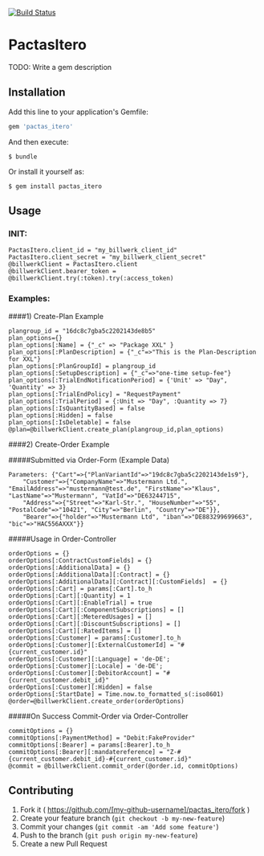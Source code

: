 [![Build Status](https://travis-ci.org/shipcloud/pactas_itero.svg)](https://travis-ci.org/shipcloud/pactas_itero)

# PactasItero

TODO: Write a gem description

## Installation

Add this line to your application's Gemfile:

```ruby
gem 'pactas_itero'
```

And then execute:

    $ bundle

Or install it yourself as:

    $ gem install pactas_itero

## Usage

### INIT:
```
PactasItero.client_id = "my_billwerk_client_id"
PactasItero.client_secret = "my_billwerk_client_secret"
@billwerkClient = PactasItero.client
@billwerkClient.bearer_token = @billwerkClient.try(:token).try(:access_token)
```

### Examples:

####1) Create-Plan Example

```
plangroup_id = "16dc8c7gba5c2202143de8b5"
plan_options={}
plan_options[:Name] = {"_c" => "Package XXL" }
plan_options[:PlanDescription] = {"_c"=>"This is the Plan-Description for XXL"}
plan_options[:PlanGroupId] = plangroup_id
plan_options[:SetupDescription] = {"_c"=>"one-time setup-fee"}
plan_options[:TrialEndNotificationPeriod] = {'Unit' => "Day", 'Quantity' => 3}
plan_options[:TrialEndPolicy] = "RequestPayment"
plan_options[:TrialPeriod] = {:Unit => "Day", :Quantity => 7}  
plan_options[:IsQuantityBased] = false
plan_options[:Hidden] = false
plan_options[:IsDeletable] = false
@plan=@billwerkClient.create_plan(plangroup_id,plan_options)
```

####2) Create-Order Example   

#####Submitted via Order-Form (Example Data)

```
Parameters: {"Cart"=>{"PlanVariantId"=>"19dc8c7gba5c2202143de1s9"}, 
	"Customer"=>{"CompanyName"=>"Mustermann Ltd.", "EmailAddress"=>"mustermann@test.de", "FirstName"=>"Klaus", "LastName"=>"Mustermann", "VatId"=>"DE63244715",
	"Address"=>{"Street"=>"Karl-Str.", "HouseNumber"=>"55", "PostalCode"=>"10421", "City"=>"Berlin", "Country"=>"DE"}}, 
	"Bearer"=>{"holder"=>"Mustermann Ltd", "iban"=>"DE883299699663", "bic"=>"HAC556AXXX"}}
```

#####Usage in Order-Controller 

```
orderOptions = {}
orderOptions[:ContractCustomFields] = {}
orderOptions[:AdditionalData] = {}
orderOptions[:AdditionalData][:Contract] = {}
orderOptions[:AdditionalData][:Contract][:CustomFields]  = {}
orderOptions[:Cart] = params[:Cart].to_h
orderOptions[:Cart][:Quantity] = 1
orderOptions[:Cart][:EnableTrial] = true
orderOptions[:Cart][:ComponentSubscriptions] = []
orderOptions[:Cart][:MeteredUsages] = []
orderOptions[:Cart][:DiscountSubscriptions] = []
orderOptions[:Cart][:RatedItems] = []
orderOptions[:Customer] = params[:Customer].to_h
orderOptions[:Customer][:ExternalCustomerId] = "#{current_customer.id}"
orderOptions[:Customer][:Language] = 'de-DE';
orderOptions[:Customer][:Locale] = 'de-DE';
orderOptions[:Customer][:DebitorAccount] = "#{current_customer.debit_id}"
orderOptions[:Customer][:Hidden] = false
orderOptions[:StartDate] = Time.now.to_formatted_s(:iso8601)    
@order=@billwerkClient.create_order(orderOptions)  
```

#####On Success Commit-Order via Order-Controller 

```
commitOptions = {}
commitOptions[:PaymentMethod] = "Debit:FakeProvider"
commitOptions[:Bearer] = params[:Bearer].to_h
commitOptions[:Bearer][:mandatereference] = "Z-#{current_customer.debit_id}-#{current_customer.id}"
@commit = @billwerkClient.commit_order(@order.id, commitOptions)
```    

## Contributing

1. Fork it ( https://github.com/[my-github-username]/pactas_itero/fork )
2. Create your feature branch (`git checkout -b my-new-feature`)
3. Commit your changes (`git commit -am 'Add some feature'`)
4. Push to the branch (`git push origin my-new-feature`)
5. Create a new Pull Request
